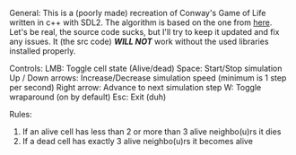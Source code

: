 General: 
  This is a (poorly made) recreation of Conway's Game of Life written in c++ with SDL2. The algorithm is based on the one from [here](https://www.youtube.com/watch?v=ndAfWKmKF34).
  Let's be real, the source code sucks, but I'll try to keep it updated and fix any issues. It (the src code) ***WILL NOT*** work without the used libraries installed properly.

Controls:
  LMB: Toggle cell state (Alive/dead)
  Space: Start/Stop simulation
  Up / Down arrows: Increase/Decrease simulation speed (minimum is 1 step per second)
  Right arrow: Advance to next simulation step
  W: Toggle wraparound (on by default)
  Esc: Exit (duh)

Rules:
  1. If an alive cell has less than 2 or more than 3 alive neighbo(u)rs it dies
  2. If a dead cell has exactly 3 alive neighbo(u)rs it becomes alive 
